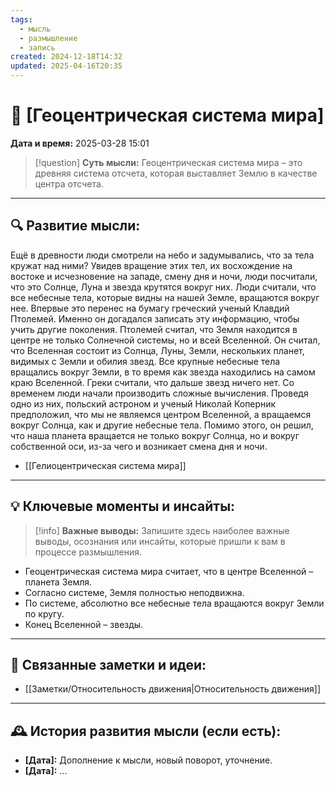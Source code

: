 ```yaml
---
tags:
  - мысль
  - размышление
  - запись
created: 2024-12-18T14:32
updated: 2025-04-16T20:35
---
```


# 💭  [Геоцентрическая система мира]

**Дата и время:** 2025-03-28 15:01

> [!question] **Суть мысли:**
> Геоцентрическая система мира – это древняя система отсчета, которая выставляет Землю в качестве центра отсчета.

---

## 🔍 Развитие мысли:

Ещё в древности люди смотрели на небо и задумывались, что за тела кружат над ними? Увидев вращение этих тел, их восхождение на востоке и исчезновение на западе, смену дня и ночи, люди посчитали, что это Солнце, Луна и звезда крутятся вокруг них. Люди считали, что все небесные тела, которые видны на нашей Земле, вращаются вокруг нее. Впервые это перенес на бумагу греческий ученый Клавдий Птолемей. Именно он догадался записать эту информацию, чтобы учить другие поколения. Птолемей считал, что Земля находится в центре не только Солнечной системы, но и всей Вселенной. Он считал, что Вселенная состоит из Солнца, Луны, Земли, нескольких планет, видимых с Земли и обилия звезд. Все крупные небесные тела вращались вокруг Земли, в то время как звезда находились на самом краю Вселенной. Греки считали, что дальше звезд ничего нет. Со временем люди начали производить сложные вычисления. Проведя одно из них, польский астроном и ученый Николай Коперник предположил, что мы не являемся центром Вселенной, а вращаемся вокруг Солнца, как и другие небесные тела. Помимо этого, он решил, что наша планета вращается не только вокруг Солнца, но и вокруг собственной оси, из-за чего и возникает смена дня и ночи. 

- [[Гелиоцентрическая система мира]]

---

## 💡 Ключевые моменты и инсайты:

> [!info] **Важные выводы:**
> Запишите здесь наиболее важные выводы, осознания или инсайты, которые пришли к вам в процессе размышления.

- Геоцентрическая система мира считает, что в центре Вселенной – планета Земля.
- Согласно системе, Земля полностью неподвижна. 
- По системе, абсолютно все небесные тела вращаются вокруг Земли по кругу. 
- Конец Вселенной – звезды.

---

## 🔄 Связанные заметки и идеи:

- [[Заметки/Относительность движения|Относительность движения]]

---

## 🕰️ История развития мысли (если есть):

* **[Дата]:**  Дополнение к мысли, новый поворот, уточнение.
* **[Дата]:**  ...